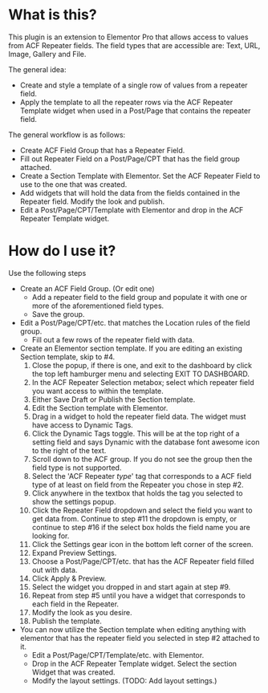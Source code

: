 # What is this?
This plugin is an extension to Elementor Pro that allows access to values from ACF Repeater fields.  The field types that are accessible are: Text, URL, Image, Gallery and File.

The general idea:
- Create and style a template of a single row of values from a repeater field.
- Apply the template to all the repeater rows via the ACF Repeater Template widget when used in a Post/Page that contains the repeater field.

The general workflow is as follows:
- Create ACF Field Group that has a Repeater Field.
- Fill out Repeater Field on a Post/Page/CPT that has the field group attached.
- Create a Section Template with Elementor. Set the ACF Repeater Field to use to the one that was created.
- Add widgets that will hold the data from the fields contained in the Repeater field.  Modify the look and publish.
- Edit a Post/Page/CPT/Template with Elementor and drop in the ACF Repeater Template widget.

# How do I use it?
Use the following steps
- Create an ACF Field Group. (Or edit one)
  - Add a repeater field to the field group and populate it with one or more of the aforementioned field types.
  - Save the group.
- Edit a Post/Page/CPT/etc. that matches the Location rules of the field group.
  - Fill out a few rows of the repeater field with data.
- Create an Elementor section template. If you are editing an existing Section template, skip to #4.
  1. Close the popup, if there is one, and exit to the dashboard by click the top left hamburger menu and selecting EXIT TO DASHBOARD.
  2. In the ACF Repeater Selection metabox; select which repeater field you want access to within the template.
  3. Either Save Draft or Publish the Section template.
  4. Edit the Section template with Elementor.
  5. Drag in a widget to hold the repeater field data. The widget must have access to Dynamic Tags.
  6. Click the Dynamic Tags toggle.  This will be at the top right of a setting field and says Dynamic with the database font awesome icon to the right of the text.
  7. Scroll down to the ACF group.  If you do not see the group then the field type is not supported.
  8. Select the 'ACF Repeater *type*' tag that corresponds to a ACF field type of at least on field from the Repeater you chose in step #2.
  9. Click anywhere in the textbox that holds the tag you selected to show the settings popup.
  10. Click the Repeater Field dropdown and select the field you want to get data from.  Continue to step #11 the dropdown is empty, or continue to step #16 if the select box holds the field name you are looking for.
  11. Click the Settings gear icon in the bottom left corner of the screen.
  12. Expand Preview Settings.
  13. Choose a Post/Page/CPT/etc. that has the ACF Repeater field filled out with data.
  14. Click Apply & Preview.
  15. Select the widget you dropped in and start again at step #9.
  16. Repeat from step #5 until you have a widget that corresponds to each field in the Repeater.
  17. Modify the look as you desire.
  18. Publish the template.
- You can now utilize the Section template when editing anything with elementor that has the repeater field you selected in step #2 attached to it.
  - Edit a Post/Page/CPT/Template/etc. with Elementor.
  - Drop in the ACF Repeater Template widget.  Select the section Widget that was created.
  - Modify the layout settings. (TODO: Add layout settings.)
